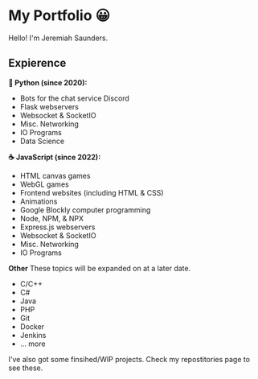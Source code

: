 # My Portfolio 😀

Hello! I'm Jeremiah Saunders.

## Expierence

**🐍 Python (since 2020):**
- Bots for the chat service Discord
- Flask webservers
- Websocket & SocketIO
- Misc. Networking
- IO Programs
- Data Science

**☕ JavaScript (since 2022):**
- HTML canvas games
- WebGL games
- Frontend websites (including HTML & CSS)
- Animations
- Google Blockly computer programming
- Node, NPM, & NPX
- Express.js webservers
- Websocket & SocketIO
- Misc. Networking
- IO Programs

**Other**
These topics will be expanded on at a later date.
- C/C++
- C#
- Java
- PHP
- Git
- Docker
- Jenkins
- ... more

I've also got some finsihed/WIP projects. Check my repostitories page to see these.
